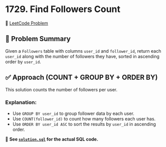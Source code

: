 # 1729. Find Followers Count

🔗 [LeetCode Problem](https://leetcode.com/problems/find-followers-count/)

## 🧠 Problem Summary

Given a `Followers` table with columns `user_id` and `follower_id`, return each `user_id` along with the number of followers they have, sorted in ascending order by `user_id`.

## ✅ Approach (COUNT + GROUP BY + ORDER BY)

This solution counts the number of followers per user.

### Explanation:

- Use `GROUP BY user_id` to group follower data by each user.
- Use `COUNT(follower_id)` to count how many followers each user has.
- Use `ORDER BY user_id ASC` to sort the results by `user_id` in ascending order.

📄 **See [`solution.sql`](./solution.sql) for the actual SQL code.**
